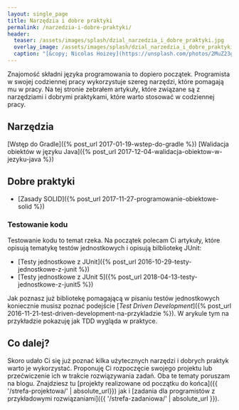```yaml
---
layout: single_page
title: Narzędzia i dobre praktyki
permalink: /narzedzia-i-dobre-praktyki/
header:
  teaser: /assets/images/splash/dzial_narzedzia_i_dobre_praktyki.jpg
  overlay_image: /assets/images/splash/dzial_narzedzia_i_dobre_praktyki.jpg
  caption: "[&copy; Nicolas Hoizey](https://unsplash.com/photos/2MuZ23gkFKo)"
---
```


Znajomość składni języka programowania to dopiero początek. Programista w swojej codziennej pracy wykorzystuje szereg narzędzi, które pomagają mu w pracy. Na tej stronie zebrałem artykuły, które związane są z narzędziami i dobrymi praktykami, które warto stosować w codziennej pracy.

## Narzędzia

[Wstęp do Gradle]({% post_url 2017-01-19-wstep-do-gradle %})
[Walidacja obiektów w języku Java]({% post_url 2017-12-04-walidacja-obiektow-w-jezyku-java %})

## Dobre praktyki

* [Zasady SOLID]({% post_url 2017-11-27-programowanie-obiektowe-solid %})

### Testowanie kodu

Testowanie kodu to temat rzeka. Na początek polecam Ci artykuły, które opisują tematykę testów jednostkowych i opisują bilbliotekę JUnit:

* [Testy jednostkowe z JUnit]({% post_url 2016-10-29-testy-jednostkowe-z-junit %})
* [Testy jednostkowe z JUnit 5]({% post_url 2018-04-13-testy-jednostkowe-z-junit5 %})

Jak poznasz już bibliotekę pomagającą w pisaniu testów jednostkowych koniecznie musisz poznać podejście [_Test Driven Development_]({% post_url 2016-11-21-test-driven-development-na-przykladzie %}). W arykule tym na przykładzie pokazuję jak TDD wygląda w praktyce.

## Co dalej?

Skoro udało Ci się już poznać kilka użytecznych narzędzi i dobrych praktyk warto je wykorzystać. Proponuję Ci rozpoczęcie swojego projektu lub przećwiczenie ich w trakcie rozwiązywania zadań. Oba te tematy poruszam na blogu. Znajdziesz tu [projekty realizowane od początku do końca]({{ '/strefa-projektowa/' | absolute_url}}) jak i [zadania dla programistów z przykładowymi rozwiązaniami]({{ '/strefa-zadaniowa/' | absolute_url }}).
